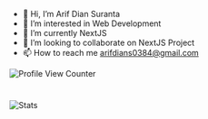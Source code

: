 - 👋 Hi, I’m Arif Dian Suranta
- 👀 I’m interested in Web Development
- 🌱 I’m currently NextJS
- 💞️ I’m looking to collaborate on NextJS Project
- 📫 How to reach me arifdians0384@gmail.com

![Profile View Counter](https://komarev.com/ghpvc/?username=MarkYeaahYT)
#
![Stats](https://github-readme-stats.vercel.app/api?username=MarkYeaahYT&show_icons=true)


<!---
MarkYeaahYT/MarkYeaahYT is a ✨ special ✨ repository because its `README.md` (this file) appears on your GitHub profile.
You can click the Preview link to take a look at your changes.
--->
